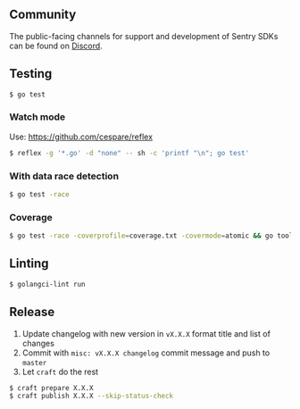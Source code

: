 ## Community

The public-facing channels for support and development of Sentry SDKs can be found on [Discord](https://discord.gg/Ww9hbqr).

## Testing

```bash
$ go test
```

### Watch mode

Use: https://github.com/cespare/reflex

```bash
$ reflex -g '*.go' -d "none" -- sh -c 'printf "\n"; go test'
```

### With data race detection

```bash
$ go test -race
```

### Coverage
```bash
$ go test -race -coverprofile=coverage.txt -covermode=atomic && go tool cover -html coverage.txt
```

## Linting

```bash
$ golangci-lint run
```

## Release

1. Update changelog with new version in `vX.X.X` format title and list of changes
2. Commit with `misc: vX.X.X changelog` commit message and push to `master`
3. Let `craft` do the rest

```bash
$ craft prepare X.X.X
$ craft publish X.X.X --skip-status-check
```
